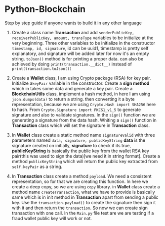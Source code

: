 # Python-Blockchain
Step by step guide if anyone wants to build it in any other language

1. Create a class name <b>Transaction</b> and add ```senderPublicKey, receiverPublicKey, amount, transType``` variables to be 
initialize at the very beginning. Three other variables to be initialize in the constructor ```timestamp, id, signature```, 
id can be uuid1, timestamp is pretty self explanatory, and signature will be added later for now it's an empty string.
```toJson()``` method is for printing a proper data. can also be achieved by doing ```print(transaction.__dict__)``` instead of 
```print(transaction.toJson())```

2. Create a <b>Wallet</b> class, I am using Crypto package (RSA) for key pair. Initialize a```keyPair``` variable in the constructor.
Create a <b>sign method</b> which in takes some data and generate a key pair. Create a <b>BlockchainUtils</b> class, implement a 
hash method, in here I am using ```json.dumps(data)``` to return a string. then converting it a byte representation, because we
are using ```Crypto.Hash import SHA256``` here to hash. From ```Crypto.Signature import PKCS1_v1_5``` to generate signature and
also to validate signatures. In the ```sign()``` function we are generating a signature from the data hash. Whiting a ```sign()```
 function in <b>Transaction</b> class which will set the signature in <b>Transaction</b> class.
 
3. In <b>Wallet</b> class create a static method name ```signatureValid``` with three parameters named ```data, signature, publicKeyString```
<b>data</b> is the signature created on initially, <b>signature</b> to check if its true, <b>publicKeyString</b> is basically 
the public key from the wallet RSA key pair(this was used to sign the data)[we need it in string format]. Create a method
```publicKeyString``` which will return the public key extracted from ```self.keyPair``` as a string.
 
4. In <b>Transaction</b> class create a method ```payload```. We need a consistent representation, so for that we are
creating this function. In here we create a deep copy, so we are using ```copy``` library. in <b>Wallet</b> class create a method name 
```createTransaction```, what we have to provide is basically same which is in init method in <b>Transaction</b> apart from
sending a public key. Use the ```transaction.payload()``` to create the signature then sign it with it and then return the 
```transaction```. So now we can create sign transaction with one call. In the ```Main.py``` file test are we are testing if
a fraud wallet public key will work or not.
